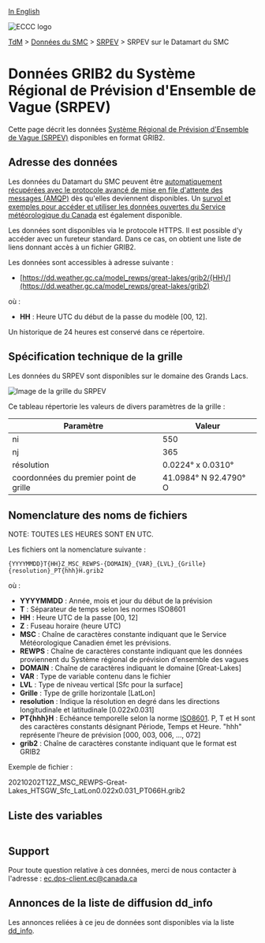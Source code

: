 [In English](readme_rewps-datamart_en.md)

![ECCC logo](../../img_eccc-logo.png)

[TdM](../../readme_fr.md) > [Données du SMC](../readme_fr.md) > [SRPEV](readme_rewps_fr.md) > SRPEV sur le Datamart du SMC

# Données GRIB2 du Système Régional de Prévision d'Ensemble de Vague (SRPEV)

Cette page décrit les données [Système Régional de Prévision d'Ensemble de Vague (SRPEV)](readme_rewps_fr.md) disponibles en format GRIB2.

## Adresse des données

Les données du Datamart du SMC peuvent être [automatiquement récupérées avec le protocole avancé de mise en file d'attente des messages (AMQP)](../../msc-datamart/amqp_fr.md) dès qu'elles deviennent disponibles. Un [survol et exemples pour accéder et utiliser les données ouvertes du Service météorologique du Canada](../../usage/readme_fr.md) est également disponible.

Les données sont disponibles via le protocole HTTPS. Il est possible d’y accéder avec un fureteur standard. Dans ce cas, on obtient une liste de liens donnant accès à un fichier GRIB2.

Les données sont accessibles à adresse suivante :

* [https://dd.weather.gc.ca/model_rewps/great-lakes/grib2/{HH}/](https://dd.weather.gc.ca/model_rewps/great-lakes/grib2)

où :

* __HH__ : Heure UTC du début de la passe du modèle [00, 12].

Un historique de 24 heures est conservé dans ce répertoire.

## Spécification technique de la grille

Les données du SRPEV sont disponibles sur le domaine des Grands Lacs.

![Image de la grille du SRPEV](https://collaboration.cmc.ec.gc.ca/cmc/cmos/public_doc/msc-data/nwp_rewps/grille_rewps_grl.png)

Ce tableau répertorie les valeurs de divers paramètres de la grille :

| Paramètre | Valeur |
| ------ | ------ |
| ni | 550 |
| nj | 365 |
| résolution | 0.0224° x 0.0310° |
| coordonnées du premier point de grille | 41.0984° N  92.4790° O |

## Nomenclature des noms de fichiers

NOTE: TOUTES LES HEURES SONT EN UTC.

Les fichiers ont la nomenclature suivante :

`{YYYYMMDD}T{HH}Z_MSC_REWPS-{DOMAIN}_{VAR}_{LVL}_{Grille}{resolution}_PT{hhh}H.grib2`

où :

* __YYYYMMDD__ : Année, mois et jour du début de la prévision
* __T__ : Séparateur de temps selon les normes ISO8601
* __HH__ : Heure UTC de la passe [00, 12]
* __Z__ : Fuseau horaire (heure UTC)
* __MSC__ : Chaîne de caractères constante indiquant que le Service Météorologique Canadien émet les prévisions.
* __REWPS__ : Chaîne de caractères constante indiquant que les données proviennent du Système régional de prévision d'ensemble des vagues
* __DOMAIN__ : Chaîne de caractères indiquant le domaine [Great-Lakes]
* __VAR__ : Type de variable contenu dans le fichier
* __LVL__ : Type de niveau vertical [Sfc pour la surface]
* __Grille__ : Type de grille horizontale [LatLon]
* __resolution__ : Indique la résolution en degré dans les directions longitudinale et latitudinale [0.022x0.031]
* __PT{hhh}H__ : Echéance temporelle selon la norme [ISO8601](https://en.wikipedia.org/wiki/ISO_8601). P, T et H sont des caractères constants désignant Période, Temps et Heure. "hhh" représente l’heure de prévision [000, 003, 006, ..., 072]
* __grib2__ : Chaîne de caractères constante indiquant que le format est GRIB2

Exemple de fichier :

20210202T12Z_MSC_REWPS-Great-Lakes_HTSGW_Sfc_LatLon0.022x0.031_PT066H.grib2

## Liste des variables

<table id="csv-table" class="display"></table>

<link href="https://cdn.jsdelivr.net/npm/simple-datatables@latest/dist/style.css" rel="stylesheet" type="text/css">
<script src="https://cdn.jsdelivr.net/npm/simple-datatables@latest"></script>
<script src="../../../js/variables_datatable.js" type="text/javascript"></script>
<script>
  loadTable("csv-table", "../../../assets/csv/REWPS_Variables-List_fr.csv");
</script>

## Support

Pour toute question relative à ces données, merci de nous contacter à l'adresse : [ec.dps-client.ec@canada.ca](mailto:ec.dps-client.ec@canada.ca)

## Annonces de la liste de diffusion dd_info

Les annonces reliées à ce jeu de données sont disponibles via la liste [dd_info](https://comm.collab.science.gc.ca/mailman3/postorius/lists/dd_info/).


